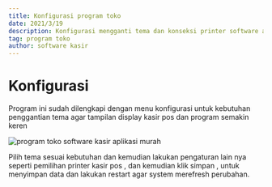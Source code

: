 ```yaml
---
title: Konfigurasi program toko
date: 2021/3/19
description: Konfigurasi mengganti tema dan konseksi printer software aplikasi kasir program toko
tag: program toko
author: software kasir
---
```


# Konfigurasi

Program ini sudah dilengkapi dengan menu konfigurasi untuk kebutuhan penggantian tema agar tampilan display kasir pos dan program semakin keren

![program toko software kasir aplikasi murah](https://1.bp.blogspot.com/-arMtLz-LHak/YJ-N-MCohXI/AAAAAAAAN88/Ql9HXi_3k3EczuZnh6bKLXzPwo9PnKWRACLcBGAsYHQ/s1366/program%2Btoko%2Bsoftware%2Bkasir%2Bmurah%2B18.png)

Pilih tema sesuai kebutuhan dan kemudian lakukan pengaturan lain nya seperti pemilihan printer kasir pos , dan kemudian klik simpan , untuk menyimpan data dan lakukan restart agar system merefresh perubahan.
